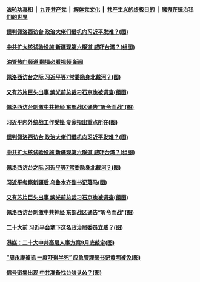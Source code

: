 ####  [法轮功真相](../../../../basic/blob/master/README.md?t=08040531) &nbsp;|&nbsp; [九评共产党](../../../../9ping.md/blob/master/README.md?t=08040531) &nbsp;|&nbsp; [解体党文化](../../../../jtdwh.md/blob/master/README.md?t=08040531)  &nbsp;|&nbsp; [共产主义的终极目的](../../../../gczydzjmd.md/blob/master/README.md?t=08040531) &nbsp;|&nbsp; [魔鬼在统治我们的世界](../../../../mgztzwmdsj.md/blob/master/README.md?t=08040531) 

#### [误判佩洛西访台 政治大佬们借机向习近平发难？(图)](../pages/p2/1013439.md?t=08040531) 

#### [中共扩大核试验设施 新疆现第六隧道 威吓台湾？(组图)](../pages/p2/1013312.md?t=08040531) 

#### [油管热门频道 翻墙必看视频 新闻](http://45.76.130.85:81/youtube.html?08040531)

#### [佩洛西访台之际 习近平等7常委隐身北戴河？(图)](../pages/p2/1013396.md?t=08040531) 


#### [又有芯片巨头出事 紫光前总裁刁石京也被调查(组图)](../pages/p2/1013388.md?t=08040531) 

#### [佩洛西访台刺激中共神经 东部战区通告“听令而战”(图)](../pages/p2/1013331.md?t=08040531) 

#### [习近平内外统战工作受挫 专家指出重点所在(图)](../pages/p2/1013445.md?t=08040531) 


#### [误判佩洛西访台 政治大佬们借机向习近平发难？(图)](../pages/p2/1013439.md?t=08040531) 

#### [中共扩大核试验设施 新疆现第六隧道 威吓台湾？(组图)](../pages/p2/1013312.md?t=08040531) 

#### [佩洛西访台之际 习近平等7常委隐身北戴河？(图)](../pages/p2/1013396.md?t=08040531) 




#### [习近平考察新疆后 乌鲁木齐副书记落马(图)](../pages/p2/1013284.md?t=08040531) 

#### [又有芯片巨头出事 紫光前总裁刁石京也被调查(组图)](../pages/p2/1013388.md?t=08040531) 

#### [佩洛西访台刺激中共神经 东部战区通告“听令而战”(图)](../pages/p2/1013331.md?t=08040531) 




#### [二十大前 习近平会拿下这名政治局委员立威？(图)](../pages/p2/1013234.md?t=08040531) 

#### [港媒：二十大中共高层人事方案9月底敲定(图)](../pages/p2/1013210.md?t=08040531) 

#### [“周永康被抓 一度吓得半死” 应急管理部书记黄明被免(图)](../pages/p2/1013190.md?t=08040531) 



#### [信号密集出现 中共准备找台阶认怂？(图)](../pages/p2/1013228.md?t=08040531) 

<img src='http://gfw-breaker.win/goodnews/indexes/p2.md' width='0px' height='0px'/>
